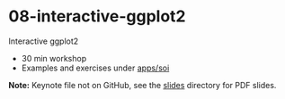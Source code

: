 # 08-interactive-ggplot2

Interactive ggplot2

- 30 min workshop
- Examples and exercises under [apps/soi](apps/soi)

**Note:** Keynote file not on GitHub, see the [slides](/slides) directory for PDF slides.